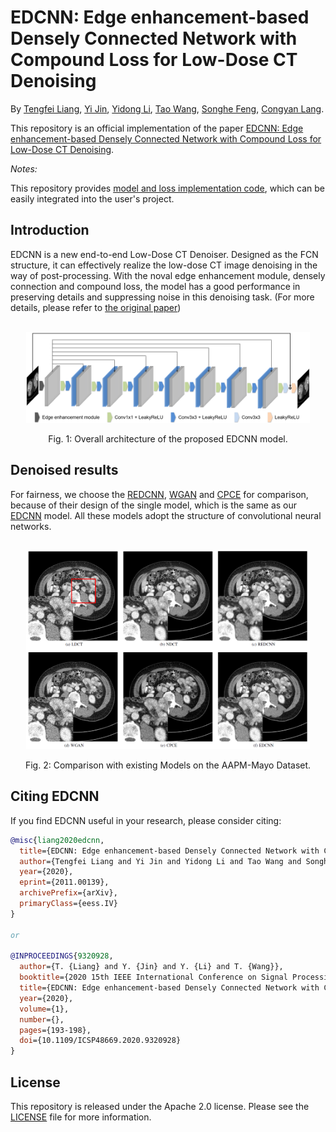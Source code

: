 # EDCNN: Edge enhancement-based Densely Connected Network with Compound Loss for Low-Dose CT Denoising

By [Tengfei Liang](https://github.com/workingcoder),  [Yi Jin](https://scholar.google.com/citations?user=NQAenU0AAAAJ&hl=en&oi=sra),  [Yidong Li](https://scholar.google.com/citations?hl=en&user=3PagRQEAAAAJ), [Tao Wang](https://scholar.google.com/citations?user=F3C5oAcAAAAJ&hl=en&oi=sra), [Songhe Feng](https://scholar.google.com/citations?user=K5lqMYgAAAAJ&hl=en&oi=sra), [Congyan Lang](https://scholar.google.com/citations?user=aNxqJREAAAAJ&hl=en&oi=sra).

This repository is an official implementation of the paper [EDCNN: Edge enhancement-based Densely Connected Network with Compound Loss for Low-Dose CT Denoising](https://arxiv.org/abs/2011.00139).

*Notes:*

This repository provides [model and loss implementation code](./code), which can be easily integrated into the user's project.


## Introduction

EDCNN is a new end-to-end Low-Dose CT Denoiser. Designed as the FCN structure, it can effectively realize the low-dose CT image denoising in the way of post-processing. With the noval edge enhancement module, densely connection and compound loss, the model has a good performance in preserving details and suppressing noise in this denoising task. (For more details, please refer to [the original paper](https://arxiv.org/abs/2011.00139))

<br/>
<div align="center">
  <img src="./figs/model_structure.png" width="90%"/>

  Fig. 1: Overall architecture of the proposed EDCNN model.
</div>


## Denoised results

For fairness, we choose the [REDCNN](https://arxiv.org/abs/1702.00288), [WGAN](https://arxiv.org/abs/1708.00961) and [CPCE](https://arxiv.org/abs/1802.05656) for comparison, because of their design of the single model, which is the same as our [EDCNN](https://arxiv.org/abs/2011.00139) model. All these models adopt the structure of convolutional neural networks.

<br/>
<div align="center">
  <img src="./figs/denoising_results.png" width="90%"/>

  Fig. 2: Comparison with existing Models on the AAPM-Mayo Dataset.
</div>


## Citing EDCNN
If you find EDCNN useful in your research, please consider citing:
```bibtex
@misc{liang2020edcnn,
  title={EDCNN: Edge enhancement-based Densely Connected Network with Compound Loss for Low-Dose CT Denoising}, 
  author={Tengfei Liang and Yi Jin and Yidong Li and Tao Wang and Songhe Feng and Congyan Lang},
  year={2020},
  eprint={2011.00139},
  archivePrefix={arXiv},
  primaryClass={eess.IV}
}

or

@INPROCEEDINGS{9320928,
  author={T. {Liang} and Y. {Jin} and Y. {Li} and T. {Wang}},
  booktitle={2020 15th IEEE International Conference on Signal Processing (ICSP)}, 
  title={EDCNN: Edge enhancement-based Densely Connected Network with Compound Loss for Low-Dose CT Denoising}, 
  year={2020},
  volume={1},
  number={},
  pages={193-198},
  doi={10.1109/ICSP48669.2020.9320928}
}
```


## License

This repository is released under the Apache 2.0 license. Please see the [LICENSE](./LICENSE) file for more information.
